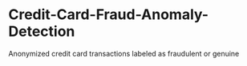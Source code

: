 # Credit-Card-Fraud-Anomaly-Detection
Anonymized credit card transactions labeled as fraudulent or genuine
